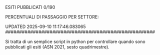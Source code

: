 ESITI PUBBLICATI 0/190 

PERCENTUALI DI PASSAGGIO PER SETTORE:

UPDATED 2025-09-10 11:17:46.083065
###################################################### 

Si tratta di un semplice script in python per controllare quando sono pubblicati gli esiti (ASN 2021, sesto quadrimestre).

